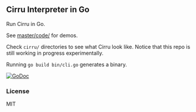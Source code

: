 
Cirru Interpreter in Go
------

Run Cirru in Go.

See [master/code/](https://github.com/Cirru/interpreter/tree/master/code) for demos.

Check `cirru/` directories to see what Cirru look like.
Notice that this repo is still working in progress experimentally.

Running `go build bin/cli.go` generates a binary.

[![GoDoc](https://godoc.org/github.com/Cirru/interpreter?status.png)](https://godoc.org/github.com/Cirru/interpreter)

### License

MIT